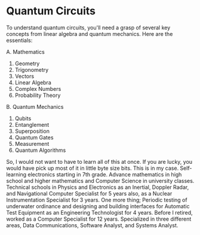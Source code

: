 # Quantum Circuits

To understand quantum circuits, you'll need a grasp
of several key concepts from linear algebra and 
quantum mechanics.  Here are the essentials:


A. Mathematics

  1. Geometry
  2. Trigonometry
  3. Vectors
  4. Linear Algebra
  5. Complex Numbers
  6. Probability Theory

B. Quantum Mechanics

 1. Qubits
 2. Entanglement
 3. Superposition
 4. Quantum Gates
 5. Measurement
 6. Quantum Algorithms


So, I would not want to have to learn all of this at once.
If you are lucky, you would have pick up most of it in little
byte size bits. This is in my case. Self-learning electronics
starting in 7th grade. Advance mathematics in high school and
higher mathematics and Computer Science in university classes.
Technical schools in Physics and Electronics as an Inertial,
Doppler Radar, and Navigational Computer Specialist for 5 years
also, as a Nuclear Instrumentation Specialist for 3 years.
One more thing; Periodic testing of underwater ordinance and
designing and building interfaces for Automatic Test Equipment
as an Engineering Technologist for 4 years. Before I retired,
worked as a Computer Specialist for 12 years. Specialized in 
three different areas, Data Communications, Software Analyst,
and Systems Analyst.
